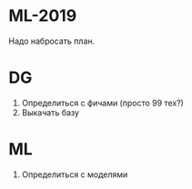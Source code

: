 # ML-2019
Надо набросать план.

# DG
1) Определиться с фичами (просто 99 тех?)
2) Выкачать базу

# ML
1) Определиться с моделями
